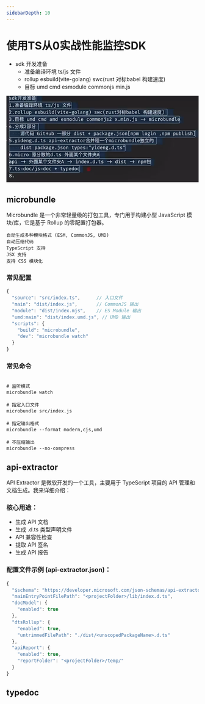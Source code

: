 ```yaml
---
sidebarDepth: 10
---
```


# 使用TS从0实战性能监控SDK

- sdk 开发准备 
    - 准备编译环境 ts/js 文件
    - rollup esbuild(vite-golang) swc(rust 对标babel 构建速度)
    - 目标 umd cmd esmodule commonjs min.js 

![alt text](./assets/sdk.png)

## microbundle

Microbundle 是一个非常轻量级的打包工具，专门用于构建小型 JavaScript 模块/库，它是基于 Rollup 的零配置打包器。

```text
自动生成多种模块格式 (ESM, CommonJS, UMD)
自动压缩代码
TypeScript 支持
JSX 支持
支持 CSS 模块化
```
### 常见配置

```js
{
  "source": "src/index.ts",      // 入口文件
  "main": "dist/index.js",       // CommonJS 输出
  "module": "dist/index.mjs",    // ES Module 输出
  "umd:main": "dist/index.umd.js", // UMD 输出
  "scripts": {
    "build": "microbundle",
    "dev": "microbundle watch"
  }
}
```
### 常见命令

```text

# 监听模式
microbundle watch

# 指定入口文件
microbundle src/index.js

# 指定输出格式
microbundle --format modern,cjs,umd

# 不压缩输出
microbundle --no-compress
```


## api-extractor 

API Extractor 是微软开发的一个工具，主要用于 TypeScript 项目的 API 管理和文档生成。我来详细介绍：

### 核心用途：


- 生成 API 文档
- 生成 .d.ts 类型声明文件
- API 兼容性检查
- 提取 API 签名
- 生成 API 报告


### 配置文件示例 (api-extractor.json)：

```js
{
  "$schema": "https://developer.microsoft.com/json-schemas/api-extractor/v7/api-extractor.schema.json",
  "mainEntryPointFilePath": "<projectFolder>/lib/index.d.ts",
  "docModel": {
    "enabled": true
  },
  "dtsRollup": {
    "enabled": true,
    "untrimmedFilePath": "./dist/<unscopedPackageName>.d.ts"
  },
  "apiReport": {
    "enabled": true,
    "reportFolder": "<projectFolder>/temp/"
  }
}
```


## typedoc 